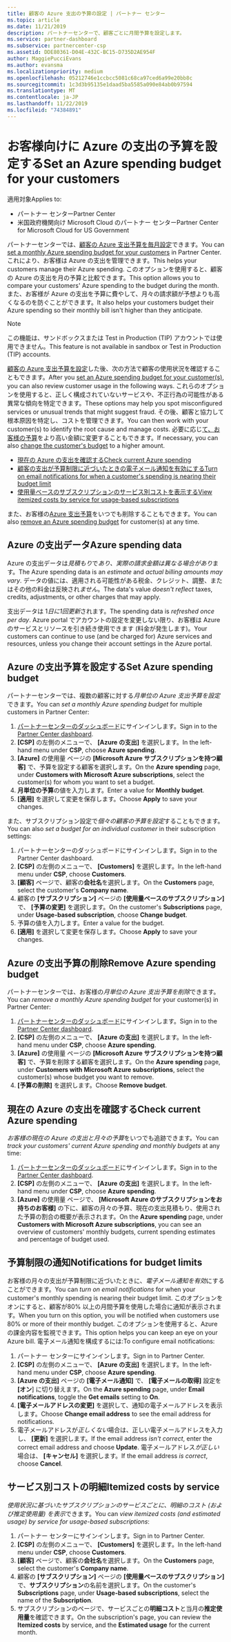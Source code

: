 ```yaml
---
title: 顧客の Azure 支出の予算の設定 | パートナー センター
ms.topic: article
ms.date: 11/21/2019
description: パートナーセンターで、顧客ごとに月間予算を設定します。
ms.service: partner-dashboard
ms.subservice: partnercenter-csp
ms.assetid: DDE80361-D04E-432C-BC15-D735D2AE954F
author: MaggiePucciEvans
ms.author: evansma
ms.localizationpriority: medium
ms.openlocfilehash: 05212746e1ccbcc5081c68ca97ced6a99e20bb8c
ms.sourcegitcommit: 1c3d3b95135e1daad5ba5585a090e84ab0b97594
ms.translationtype: MT
ms.contentlocale: ja-JP
ms.lasthandoff: 11/22/2019
ms.locfileid: "74384891"
---
```

# <a name="set-an-azure-spending-budget-for-your-customers"></a><span data-ttu-id="64d1a-103">お客様向けに Azure の支出の予算を設定する</span><span class="sxs-lookup"><span data-stu-id="64d1a-103">Set an Azure spending budget for your customers</span></span>

<span data-ttu-id="64d1a-104">適用対象</span><span class="sxs-lookup"><span data-stu-id="64d1a-104">Applies to:</span></span>

- <span data-ttu-id="64d1a-105">パートナー センター</span><span class="sxs-lookup"><span data-stu-id="64d1a-105">Partner Center</span></span>
- <span data-ttu-id="64d1a-106">米国政府機関向け Microsoft Cloud のパートナー センター</span><span class="sxs-lookup"><span data-stu-id="64d1a-106">Partner Center for Microsoft Cloud for US Government</span></span>

<span data-ttu-id="64d1a-107">パートナーセンターでは、[顧客の Azure 支出予算を毎月設定](#set-azure-spending-budget)できます。</span><span class="sxs-lookup"><span data-stu-id="64d1a-107">You can [set a monthly Azure spending budget for your customers](#set-azure-spending-budget) in Partner Center.</span></span> <span data-ttu-id="64d1a-108">これにより、お客様は Azure の支出を管理できます。</span><span class="sxs-lookup"><span data-stu-id="64d1a-108">This helps your customers manage their Azure spending.</span></span> <span data-ttu-id="64d1a-109">このオプションを使用すると、顧客の Azure の支出を月の予算と比較できます。</span><span class="sxs-lookup"><span data-stu-id="64d1a-109">This option allows you to compare your customers' Azure spending to the budget during the month.</span></span> <span data-ttu-id="64d1a-110">また、お客様が Azure の支出を予算に費やして、月々の請求額が予想よりも高くなるのを防ぐことができます。</span><span class="sxs-lookup"><span data-stu-id="64d1a-110">It also helps your customers budget their Azure spending so their monthly bill isn't higher than they anticipate.</span></span>


> [!NOTE]  
> <span data-ttu-id="64d1a-111">この機能は、サンドボックスまたは Test in Production (TIP) アカウントでは使用できません。</span><span class="sxs-lookup"><span data-stu-id="64d1a-111">This feature is not available in sandbox or Test in Production (TIP) accounts.</span></span>

<span data-ttu-id="64d1a-112">[顧客の Azure 支出予算を設定](#set-azure-spending-budget)した後、次の方法で顧客の使用状況を確認することもできます。</span><span class="sxs-lookup"><span data-stu-id="64d1a-112">After you [set an Azure spending budget for your customer(s)](#set-azure-spending-budget), you can also review customer usage in the following ways.</span></span> <span data-ttu-id="64d1a-113">これらのオプションを使用すると、正しく構成されていないサービスや、不正行為の可能性がある異常な傾向を特定できます。</span><span class="sxs-lookup"><span data-stu-id="64d1a-113">These options may help you spot misconfigured services or unusual trends that might suggest fraud.</span></span> <span data-ttu-id="64d1a-114">その後、顧客と協力して根本原因を特定し、コストを管理できます。</span><span class="sxs-lookup"><span data-stu-id="64d1a-114">You can then work with your customer(s) to identify the root cause and manage costs.</span></span> <span data-ttu-id="64d1a-115">必要に応じ[て、お客様の予算](#set-azure-spending-budget)をより高い金額に変更することもできます。</span><span class="sxs-lookup"><span data-stu-id="64d1a-115">If necessary, you can also [change the customer's budget](#set-azure-spending-budget) to a higher amount.</span></span>

- [<span data-ttu-id="64d1a-116">現在の Azure の支出を確認する</span><span class="sxs-lookup"><span data-stu-id="64d1a-116">Check current Azure spending</span></span>](#check-current-azure-spending)
- [<span data-ttu-id="64d1a-117">顧客の支出が予算制限に近づいたときの電子メール通知を有効にする</span><span class="sxs-lookup"><span data-stu-id="64d1a-117">Turn on email notifications for when a customer's spending is nearing their budget limit</span></span>](#notifications-for-budget-limits)
- [<span data-ttu-id="64d1a-118">使用量ベースのサブスクリプションのサービス別コストを表示する</span><span class="sxs-lookup"><span data-stu-id="64d1a-118">View itemized costs by service for usage-based subscriptions</span></span>](#itemized-costs-by-service)

<span data-ttu-id="64d1a-119">また、お客様の[Azure 支出予算](#remove-azure-spending-budget)をいつでも削除することもできます。</span><span class="sxs-lookup"><span data-stu-id="64d1a-119">You can also [remove an Azure spending budget](#remove-azure-spending-budget) for customer(s) at any time.</span></span>

## <a name="azure-spending-data"></a><span data-ttu-id="64d1a-120">Azure の支出データ</span><span class="sxs-lookup"><span data-stu-id="64d1a-120">Azure spending data</span></span>

<span data-ttu-id="64d1a-121">Azure の支出データは*見積もり*で*あり、実際の請求金額は異なる場合があり*ます。</span><span class="sxs-lookup"><span data-stu-id="64d1a-121">The Azure spending data is an *estimate* and *actual billing amounts may vary*.</span></span> <span data-ttu-id="64d1a-122">データの値には、適用される可能性がある税金、クレジット、調整、またはその他の料金は反映され*ません*。</span><span class="sxs-lookup"><span data-stu-id="64d1a-122">The data's value *doesn't reflect* taxes, credits, adjustments, or other charges that may apply.</span></span>

<span data-ttu-id="64d1a-123">支出データは 1*日に1回更新*されます。</span><span class="sxs-lookup"><span data-stu-id="64d1a-123">The spending data is *refreshed once per day*.</span></span> <span data-ttu-id="64d1a-124">Azure portal でアカウントの設定を変更しない限り、お客様は Azure のサービスとリソースを引き続き使用できます (料金が発生します)。</span><span class="sxs-lookup"><span data-stu-id="64d1a-124">Your customers can continue to use (and be charged for) Azure services and resources, unless you change their account settings in the Azure portal.</span></span>

## <a name="set-azure-spending-budget"></a><span data-ttu-id="64d1a-125">Azure の支出予算を設定する</span><span class="sxs-lookup"><span data-stu-id="64d1a-125">Set Azure spending budget</span></span>

<span data-ttu-id="64d1a-126">パートナーセンターでは、複数の顧客に対する*月単位の Azure 支出予算を設定*できます。</span><span class="sxs-lookup"><span data-stu-id="64d1a-126">You can *set a monthly Azure spending budget* for multiple customers in Partner Center:</span></span>

1. <span data-ttu-id="64d1a-127">[パートナーセンターのダッシュボード](https://partner.microsoft.com/dashboard/)にサインインします。</span><span class="sxs-lookup"><span data-stu-id="64d1a-127">Sign in to the [Partner Center dashboard](https://partner.microsoft.com/dashboard/).</span></span>
2. <span data-ttu-id="64d1a-128">**[CSP]** の左側のメニューで、 **[Azure の支出]** を選択します。</span><span class="sxs-lookup"><span data-stu-id="64d1a-128">In the left-hand menu under **CSP**, choose **Azure spending**.</span></span>
3. <span data-ttu-id="64d1a-129">**[Azure]** の使用量 ページの **[Microsoft Azure サブスクリプションを持つ顧客]** で、予算を設定する顧客を選択します。</span><span class="sxs-lookup"><span data-stu-id="64d1a-129">On the **Azure spending** page, under **Customers with Microsoft Azure subscriptions**, select the customer(s) for whom you want to set a budget.</span></span>
4. <span data-ttu-id="64d1a-130">**月単位の予算**の値を入力します。</span><span class="sxs-lookup"><span data-stu-id="64d1a-130">Enter a value for **Monthly budget**.</span></span>
5. <span data-ttu-id="64d1a-131">**[適用]** を選択して変更を保存します。</span><span class="sxs-lookup"><span data-stu-id="64d1a-131">Choose **Apply** to save your changes.</span></span>

<span data-ttu-id="64d1a-132">また、サブスクリプション設定で*個々の顧客の予算を設定*することもできます。</span><span class="sxs-lookup"><span data-stu-id="64d1a-132">You can also *set a budget for an individual customer* in their subscription settings:</span></span>

1. <span data-ttu-id="64d1a-133">パートナーセンターのダッシュボードにサインインします。</span><span class="sxs-lookup"><span data-stu-id="64d1a-133">Sign in to the Partner Center dashboard.</span></span>
2. <span data-ttu-id="64d1a-134">**[CSP]** の左側のメニューで、 **[Customers]** を選択します。</span><span class="sxs-lookup"><span data-stu-id="64d1a-134">In the left-hand menu under **CSP**, choose **Customers**.</span></span>
3. <span data-ttu-id="64d1a-135">**[顧客]** ページで、顧客の**会社名**を選択します。</span><span class="sxs-lookup"><span data-stu-id="64d1a-135">On the **Customers** page, select the customer's **Company name**.</span></span>
4. <span data-ttu-id="64d1a-136">顧客の **[サブスクリプション]** ページの **[使用量ベースのサブスクリプション]** で、 **[予算の変更]** を選択します。</span><span class="sxs-lookup"><span data-stu-id="64d1a-136">On the customer's **Subscriptions** page, under **Usage-based subscription**, choose **Change budget**.</span></span>
5. <span data-ttu-id="64d1a-137">予算の値を入力します。</span><span class="sxs-lookup"><span data-stu-id="64d1a-137">Enter a value for the budget.</span></span>
6. <span data-ttu-id="64d1a-138">**[適用]** を選択して変更を保存します。</span><span class="sxs-lookup"><span data-stu-id="64d1a-138">Choose **Apply** to save your changes.</span></span>

## <a name="remove-azure-spending-budget"></a><span data-ttu-id="64d1a-139">Azure の支出予算の削除</span><span class="sxs-lookup"><span data-stu-id="64d1a-139">Remove Azure spending budget</span></span>

<span data-ttu-id="64d1a-140">パートナーセンターでは、お客様の*月単位の Azure 支出予算を削除*できます。</span><span class="sxs-lookup"><span data-stu-id="64d1a-140">You can *remove a monthly Azure spending budget* for your customer(s) in Partner Center:</span></span>

1. <span data-ttu-id="64d1a-141">[パートナーセンターのダッシュボード](https://partner.microsoft.com/dashboard/)にサインインします。</span><span class="sxs-lookup"><span data-stu-id="64d1a-141">Sign in to the [Partner Center dashboard](https://partner.microsoft.com/dashboard/).</span></span>
2. <span data-ttu-id="64d1a-142">**[CSP]** の左側のメニューで、 **[Azure の支出]** を選択します。</span><span class="sxs-lookup"><span data-stu-id="64d1a-142">In the left-hand menu under **CSP**, choose **Azure spending**.</span></span>
3. <span data-ttu-id="64d1a-143">**[Azure]** の使用量 ページの **[Microsoft Azure サブスクリプションを持つ顧客]** で、予算を削除する顧客を選択します。</span><span class="sxs-lookup"><span data-stu-id="64d1a-143">On the **Azure spending** page, under **Customers with Microsoft Azure subscriptions**, select the customer(s) whose budget you want to remove.</span></span>
4. <span data-ttu-id="64d1a-144">**[予算の削除]** を選択します。</span><span class="sxs-lookup"><span data-stu-id="64d1a-144">Choose **Remove budget**.</span></span>

## <a name="check-current-azure-spending"></a><span data-ttu-id="64d1a-145">現在の Azure の支出を確認する</span><span class="sxs-lookup"><span data-stu-id="64d1a-145">Check current Azure spending</span></span>

<span data-ttu-id="64d1a-146">*お客様の現在の Azure の支出と月々の予算*をいつでも追跡できます。</span><span class="sxs-lookup"><span data-stu-id="64d1a-146">You can *track your customers' current Azure spending and monthly budgets* at any time:</span></span>

1. <span data-ttu-id="64d1a-147">[パートナーセンターのダッシュボード](https://partner.microsoft.com/dashboard/)にサインインします。</span><span class="sxs-lookup"><span data-stu-id="64d1a-147">Sign in to the [Partner Center dashboard](https://partner.microsoft.com/dashboard/).</span></span>
2. <span data-ttu-id="64d1a-148">**[CSP]** の左側のメニューで、 **[Azure の支出]** を選択します。</span><span class="sxs-lookup"><span data-stu-id="64d1a-148">In the left-hand menu under **CSP**, choose **Azure spending**.</span></span>
3. <span data-ttu-id="64d1a-149">**[Azure]** の使用量 ページで、 **[Microsoft Azure のサブスクリプションをお持ちのお客様]** の下に、顧客の月々の予算、現在の支出見積もり、使用された予算の割合の概要が表示されます。</span><span class="sxs-lookup"><span data-stu-id="64d1a-149">On the **Azure spending** page, under **Customers with Microsoft Azure subscriptions**, you can see an overview of customers' monthly budgets, current spending estimates and percentage of budget used.</span></span>

## <a name="notifications-for-budget-limits"></a><span data-ttu-id="64d1a-150">予算制限の通知</span><span class="sxs-lookup"><span data-stu-id="64d1a-150">Notifications for budget limits</span></span>

<span data-ttu-id="64d1a-151">お客様の月々の支出が予算制限に近づいたときに、*電子メール通知を有効*にすることができます。</span><span class="sxs-lookup"><span data-stu-id="64d1a-151">You can *turn on email notifications* for when your customer's monthly spending is nearing their budget limit.</span></span> <span data-ttu-id="64d1a-152">このオプションをオンにすると、顧客が80% 以上の月間予算を使用した場合に通知が表示されます。</span><span class="sxs-lookup"><span data-stu-id="64d1a-152">When you turn on this option, you will be notified when customers use 80% or more of their monthly budget.</span></span> <span data-ttu-id="64d1a-153">このオプションを使用すると、Azure の課金内容を監視できます。</span><span class="sxs-lookup"><span data-stu-id="64d1a-153">This option helps you can keep an eye on your Azure bill.</span></span> <span data-ttu-id="64d1a-154">電子メール通知を構成するには:</span><span class="sxs-lookup"><span data-stu-id="64d1a-154">To configure email notifications:</span></span>

1. <span data-ttu-id="64d1a-155">パートナー センターにサインインします。</span><span class="sxs-lookup"><span data-stu-id="64d1a-155">Sign in to Partner Center.</span></span>
2. <span data-ttu-id="64d1a-156">**[CSP]** の左側のメニューで、 **[Azure の支出]** を選択します。</span><span class="sxs-lookup"><span data-stu-id="64d1a-156">In the left-hand menu under **CSP**, choose **Azure spending**.</span></span>
3. <span data-ttu-id="64d1a-157">**[Azure の支出]** ページの **[電子メール通知]** で、 **[電子メールの取得]** 設定を **[オン**] に切り替えます。</span><span class="sxs-lookup"><span data-stu-id="64d1a-157">On the **Azure spending** page, under **Email notifications**, toggle the **Get emails** setting to **On**.</span></span>
4. <span data-ttu-id="64d1a-158">**[電子メールアドレスの変更]** を選択して、通知の電子メールアドレスを表示します。</span><span class="sxs-lookup"><span data-stu-id="64d1a-158">Choose **Change email address** to see the email address for notifications.</span></span>
5. <span data-ttu-id="64d1a-159">電子メールアドレスが*正しくない*場合は、正しい電子メールアドレスを入力し、 **[更新]** を選択します。</span><span class="sxs-lookup"><span data-stu-id="64d1a-159">If the email address *isn't correct*, enter the correct email address and choose **Update**.</span></span> <span data-ttu-id="64d1a-160">電子メールアドレス*が正しい*場合は、 **[キャンセル]** を選択します。</span><span class="sxs-lookup"><span data-stu-id="64d1a-160">If the email address *is correct*, choose **Cancel**.</span></span>

## <a name="itemized-costs-by-service"></a><span data-ttu-id="64d1a-161">サービス別コストの明細</span><span class="sxs-lookup"><span data-stu-id="64d1a-161">Itemized costs by service</span></span>

<span data-ttu-id="64d1a-162">*使用状況に基づいたサブスクリプションのサービスごとに、明細のコスト (および推定使用量) を表示*できます。</span><span class="sxs-lookup"><span data-stu-id="64d1a-162">You can *view itemized costs (and estimated usage) by service for usage-based subscriptions*:</span></span>

1. <span data-ttu-id="64d1a-163">パートナー センターにサインインします。</span><span class="sxs-lookup"><span data-stu-id="64d1a-163">Sign in to Partner Center.</span></span>
2. <span data-ttu-id="64d1a-164">**[CSP]** の左側のメニューで、 **[Customers]** を選択します。</span><span class="sxs-lookup"><span data-stu-id="64d1a-164">In the left-hand menu under **CSP**, choose **Customers**.</span></span>
3. <span data-ttu-id="64d1a-165">**[顧客]** ページで、顧客の**会社名**を選択します。</span><span class="sxs-lookup"><span data-stu-id="64d1a-165">On the **Customers** page, select the customer's **Company name**.</span></span>
4. <span data-ttu-id="64d1a-166">顧客の **[サブスクリプション]** ページの **[使用量ベースのサブスクリプション]** で、**サブスクリプション**の名前を選択します。</span><span class="sxs-lookup"><span data-stu-id="64d1a-166">On the customer's **Subscriptions** page, under **Usage-based subscriptions**, select the name of the **Subscription**.</span></span>
5. <span data-ttu-id="64d1a-167">サブスクリプションのページで、サービスごとの**明細コスト**と当月の**推定使用量**を確認できます。</span><span class="sxs-lookup"><span data-stu-id="64d1a-167">On the subscription's page, you can review the **Itemized costs** by service, and the **Estimated usage** for the current month.</span></span>
